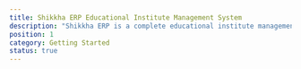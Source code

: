 ```yaml
---
title: Shikkha ERP Educational Institute Management System
description: "Shikkha ERP is a complete educational institute management system to maintain all your institute's operational activities effectively and efficiently."
position: 1
category: Getting Started
status: true
---
```

